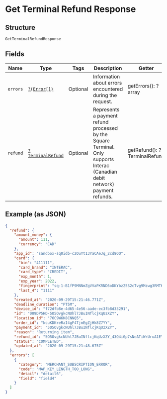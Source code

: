 
# Get Terminal Refund Response

## Structure

`GetTerminalRefundResponse`

## Fields

| Name | Type | Tags | Description | Getter | Setter |
|  --- | --- | --- | --- | --- | --- |
| `errors` | [`?(Error[])`](../../doc/models/error.md) | Optional | Information about errors encountered during the request. | getErrors(): ?array | setErrors(?array errors): void |
| `refund` | [`?TerminalRefund`](../../doc/models/terminal-refund.md) | Optional | Represents a payment refund processed by the Square Terminal. Only supports Interac (Canadian debit network) payment refunds. | getRefund(): ?TerminalRefund | setRefund(?TerminalRefund refund): void |

## Example (as JSON)

```json
{
  "refund": {
    "amount_money": {
      "amount": 111,
      "currency": "CAD"
    },
    "app_id": "sandbox-sq0idb-c2OuYt13YaCAeJq_2cd8OQ",
    "card": {
      "bin": "411111",
      "card_brand": "INTERAC",
      "card_type": "CREDIT",
      "exp_month": 1,
      "exp_year": 2022,
      "fingerprint": "sq-1-B1fP9MNNmZgVVaPKRND6oDKYbz25S2cTvg9Mzwg3RMTK1zT1PiGRT-AE3nTA8vSmmw",
      "last_4": "1111"
    },
    "created_at": "2020-09-29T15:21:46.771Z",
    "deadline_duration": "PT5M",
    "device_id": "f72dfb8e-4d65-4e56-aade-ec3fb8d33291",
    "id": "009DP5HD-5O5OvgkcNUhl7JBuINflcjKqUzXZY",
    "location_id": "76C9W6K8CNNQ5",
    "order_id": "kcuKDKreRaI4gF4TjmEgZjHk8Z7YY",
    "payment_id": "5O5OvgkcNUhl7JBuINflcjKqUzXZY",
    "reason": "Returning item",
    "refund_id": "5O5OvgkcNUhl7JBuINflcjKqUzXZY_43Q4iGp7sNeATiWrUruA1EYeMRUXaddXXlDDJ1EQLvb",
    "status": "COMPLETED",
    "updated_at": "2020-09-29T15:21:48.675Z"
  },
  "errors": [
    {
      "category": "MERCHANT_SUBSCRIPTION_ERROR",
      "code": "MAP_KEY_LENGTH_TOO_LONG",
      "detail": "detail6",
      "field": "field4"
    }
  ]
}
```

